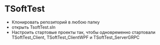 # TSoftTest

- Клонировать репозиторий в любою папку
- открыть TsoftTest.sln
- Настроить стартовые проекты так, чтобы одновременно стартовали TSoftTest_Client, TSoftTest_ClientWPF и TSoftTest_ServerGRPC
